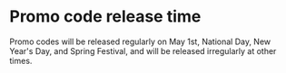 # Promo code release time

Promo codes will be released regularly on May 1st, National Day, New Year's Day, and Spring Festival, and will be released irregularly at other times.